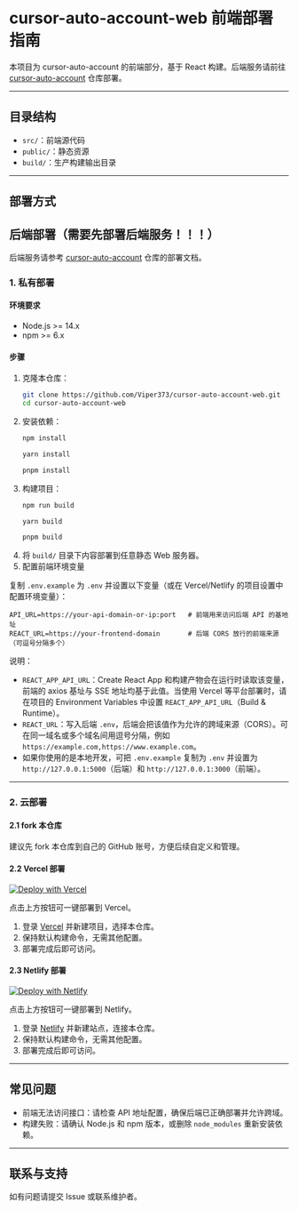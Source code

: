# cursor-auto-account-web 前端部署指南

本项目为 cursor-auto-account 的前端部分，基于 React 构建。后端服务请前往 [cursor-auto-account](https://github.com/Viper373/cursor-auto-account) 仓库部署。

---

## 目录结构
- `src/`：前端源代码
- `public/`：静态资源
- `build/`：生产构建输出目录

---

## 部署方式

## 后端部署（需要先部署后端服务！！！）

后端服务请参考 [cursor-auto-account](https://github.com/Viper373/cursor-auto-account) 仓库的部署文档。

### 1. 私有部署

#### 环境要求
- Node.js >= 14.x
- npm >= 6.x

#### 步骤
1. 克隆本仓库：
   ```bash
   git clone https://github.com/Viper373/cursor-auto-account-web.git
   cd cursor-auto-account-web
   ```
2. 安装依赖：
   ```bash
   npm install
   ```
   ```bash
   yarn install
   ```
   ```bash
   pnpm install
   ```
3. 构建项目：
   ```bash
   npm run build
   ```
   ```bash
   yarn build
   ```
   ```bash
   pnpm build
   ```
4. 将 `build/` 目录下内容部署到任意静态 Web 服务器。
5. 配置前端环境变量

复制 `.env.example` 为 `.env` 并设置以下变量（或在 Vercel/Netlify 的项目设置中配置环境变量）：
```
API_URL=https://your-api-domain-or-ip:port   # 前端用来访问后端 API 的基地址
REACT_URL=https://your-frontend-domain       # 后端 CORS 放行的前端来源（可逗号分隔多个）
```

说明：
- `REACT_APP_API_URL`：Create React App 和构建产物会在运行时读取该变量，前端的 axios 基址与 SSE 地址均基于此值。当使用 Vercel 等平台部署时，请在项目的 Environment Variables 中设置 `REACT_APP_API_URL`（Build & Runtime）。
- `REACT_URL`：写入后端 `.env`，后端会把该值作为允许的跨域来源（CORS）。可在同一域名或多个域名间用逗号分隔，例如 `https://example.com,https://www.example.com`。
- 如果你使用的是本地开发，可把 `.env.example` 复制为 `.env` 并设置为 `http://127.0.0.1:5000`（后端）和 `http://127.0.0.1:3000`（前端）。

---

### 2. 云部署

#### 2.1 fork 本仓库

建议先 fork 本仓库到自己的 GitHub 账号，方便后续自定义和管理。

#### 2.2 Vercel 部署

[![Deploy with Vercel](https://vercel.com/button)](https://vercel.com/import/project?template=https://github.com/Viper373/cursor-auto-account-web)

点击上方按钮可一键部署到 Vercel。

1. 登录 [Vercel](https://vercel.com/) 并新建项目，选择本仓库。
2. 保持默认构建命令，无需其他配置。
3. 部署完成后即可访问。

#### 2.3 Netlify 部署

[![Deploy with Netlify](https://www.netlify.com/img/deploy/button.svg)](https://app.netlify.com/start/deploy?repository=https://github.com/Viper373/cursor-auto-account-web)

点击上方按钮可一键部署到 Netlify。

1. 登录 [Netlify](https://www.netlify.com/) 并新建站点，连接本仓库。
2. 保持默认构建命令，无需其他配置。
3. 部署完成后即可访问。

---

## 常见问题
- 前端无法访问接口：请检查 API 地址配置，确保后端已正确部署并允许跨域。
- 构建失败：请确认 Node.js 和 npm 版本，或删除 `node_modules` 重新安装依赖。

---

## 联系与支持
如有问题请提交 Issue 或联系维护者。

